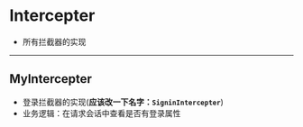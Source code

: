# Intercepter

* 所有拦截器的实现

---

## MyIntercepter

* 登录拦截器的实现(**应该改一下名字：`SigninIntercepter`**)
* 业务逻辑：在请求会话中查看是否有登录属性